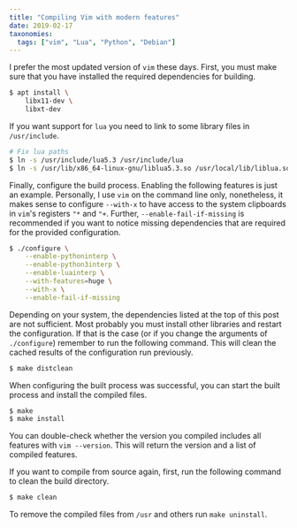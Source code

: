 ```yaml
---
title: "Compiling Vim with modern features"
date: 2019-02-17
taxonomies:
  tags: ["vim", "Lua", "Python", "Debian"]
---
```


I prefer the most updated version of `vim` these days. First, you must make
sure that you have installed the required dependencies for building.

```sh
$ apt install \
    libx11-dev \
    libxt-dev
```

<!-- more -->

If you want support for `lua` you need to link to some library files in
`/usr/include`.

```sh
# Fix lua paths
$ ln -s /usr/include/lua5.3 /usr/include/lua
$ ln -s /usr/lib/x86_64-linux-gnu/liblua5.3.so /usr/local/lib/liblua.so
```

Finally, configure the build process. Enabling the following features is just
an example. Personally, I use `vim` on the command line only, nonetheless, it
makes sense to configure `--with-x` to have access to the system clipboards in
`vim`'s registers `"*` and `"+`. Further, `--enable-fail-if-missing` is
recommended if you want to notice missing dependencies that are required for
the provided configuration.

```sh
$ ./configure \
    --enable-pythoninterp \
    --enable-python3interp \
    --enable-luainterp \
    --with-features=huge \
    --with-x \
    --enable-fail-if-missing
```

Depending on your system, the dependencies listed at the top of this post are
not sufficient. Most probably you must install other libraries and restart the
configuration. If that is the case (or if you change the arguments of
`./configure`) remember to run the following command. This will clean the
cached results of the configuration run previously.

```sh
$ make distclean
```

When configuring the built process was successful, you can start the built
process and install the compiled files.

```sh
$ make
$ make install
```

You can double-check whether the version you compiled includes all features
with `vim --version`. This will return the version and a list of compiled
features.

If you want to compile from source again, first, run the following command to
clean the build directory.

```sh
$ make clean
```

To remove the compiled files from `/usr` and others run `make uninstall`.
